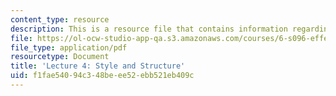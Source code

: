 ```yaml
---
content_type: resource
description: This is a resource file that contains information regarding lecture 4.
file: https://ol-ocw-studio-app-qa.s3.amazonaws.com/courses/6-s096-effective-programming-in-c-and-c-january-iap-2014/f1fae54094c348beee52ebb521eb409c_MIT6_S096IAP14_Lecture4.pdf
file_type: application/pdf
resourcetype: Document
title: 'Lecture 4: Style and Structure'
uid: f1fae540-94c3-48be-ee52-ebb521eb409c
---
```

